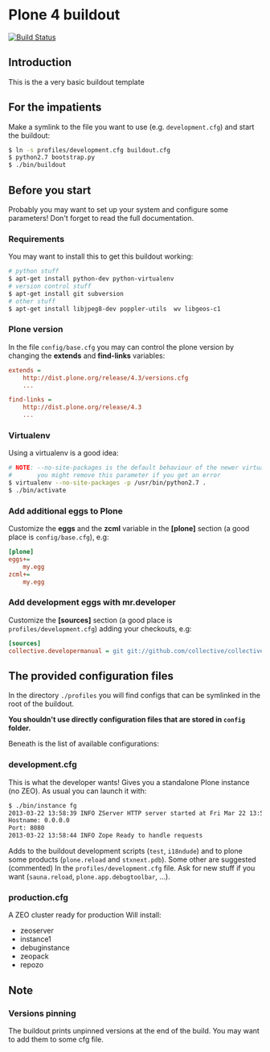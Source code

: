 Plone 4 buildout
================

[![Build Status](https://travis-ci.org/RedTurtle/deployments.buildout.plone.png?branch=master)](https://travis-ci.org/RedTurtle/deployments.buildout.plone)

Introduction
------------
This is the a very basic buildout template

For the impatients
------------------
Make a symlink to the file you want to use (e.g. `development.cfg`) and start the buildout:
```bash
$ ln -s profiles/development.cfg buildout.cfg
$ python2.7 bootstrap.py
$ ./bin/buildout
```

Before you start
----------------
Probably you may want to set up your system and configure some parameters!
Don't forget to read the full documentation.

### Requirements ###
You may want to install this to get this buildout working:
```bash
# python stuff
$ apt-get install python-dev python-virtualenv
# version control stuff
$ apt-get install git subversion
# other stuff
$ apt-get install libjpeg8-dev poppler-utils  wv libgeos-c1
```

### Plone version ###
In the file `config/base.cfg` you may can control the plone version by changing the
__extends__ and __find-links__ variables:
```cfg
extends = 
    http://dist.plone.org/release/4.3/versions.cfg
    ...

find-links =
    http://dist.plone.org/release/4.3
    ...
```

### Virtualenv ###
Using a virtualenv is a good idea:
```bash
# NOTE: --no-site-packages is the default behaviour of the newer virtualenv
#       you might remove this parameter if you get an error
$ virtualenv --no-site-packages -p /usr/bin/python2.7 .
$ ./bin/activate
```

### Add additional eggs to Plone ###
Customize the __eggs__ and the __zcml__ variable in the **[plone]** section (a
good place is `config/base.cfg`), e.g:
```cfg
[plone]
eggs+=
    my.egg
zcml+=
    my.egg
```

### Add development eggs with mr.developer ###
Customize the **[sources]** section (a good place is `profiles/development.cfg`) adding
your checkouts, e.g:
```cfg
[sources]
collective.developermanual = git git://github.com/collective/collective.developermanual.git
```

The provided configuration files
--------------------------------
In the directory `./profiles` you will find configs that can be symlinked in the root of the buildout.

__You shouldn't use directly configuration files that are stored in `config` folder.__

Beneath is the list of available configurations:

### development.cfg ###
This is what the developer wants!
Gives you a standalone Plone instance (no ZEO).
As usual you can launch it with:
```bash
$ ./bin/instance fg
2013-03-22 13:58:39 INFO ZServer HTTP server started at Fri Mar 22 13:58:39 2013
Hostname: 0.0.0.0
Port: 8080
2013-03-22 13:58:44 INFO Zope Ready to handle requests
```
Adds to the buildout development scripts (`test`, `i18ndude`) and to plone some
products (`plone.reload` and `stxnext.pdb`).
Some other are suggested (commented) In the `profiles/development.cfg` file.
Ask for new stuff if you want (`sauna.reload`, `plone.app.debugtoolbar`, ...).

### production.cfg ###
A ZEO cluster ready for production
Will install:
- zeoserver
- instance1
- debuginstance
- zeopack
- repozo

Note
----
### Versions pinning ###
The buildout prints unpinned versions at the end of the build.
You may want to add them to some cfg file.
